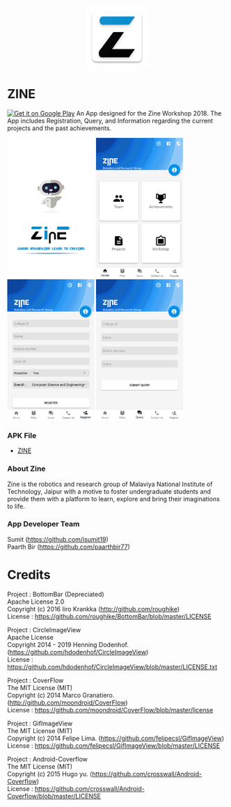 <p align="center">  
<img src="Screenshots/ic_launcher.png">

# ZINE
</p>
<a target="_blank" href='https://play.google.com/store/apps/details?id=com.app.zine.zine&pcampaignid=MKT-Other-global-all-co-prtnr-py-PartBadge-Mar2515-1'><img alt='Get it on Google Play' src='https://play.google.com/intl/en_us/badges/images/generic/en_badge_web_generic.png' width="200"/></a>
An App designed for the Zine Workshop 2018. The App includes Registration, Query, and Information regarding the current projects and the past achievements.

<img src="Screenshots/1.png" width="200">   <img src="Screenshots/2.png" width="200">   <img src="Screenshots/3.png" width="200">  <img src="Screenshots/4.png" width="200">
### APK File
- <a href="app/release/app-release.apk">ZINE</a>

### About Zine
Zine is the robotics and research group of Malaviya National Institute of Technology, Jaipur with a motive to foster undergraduate students and provide them with a platform to learn, explore and bring their imaginations to life.

### App Developer Team
  Sumit (https://github.com/isumit19)  
  Paarth Bir (https://github.com/paarthbir77)
  

# Credits

  Project : BottomBar (Depreciated)  
  Apache License 2.0  
  Copyright (c) 2016 Iiro Krankka (http://github.com/roughike)  
  License : https://github.com/roughike/BottomBar/blob/master/LICENSE  
  
  Project : CircleImageView  
  Apache License  
  Copyright 2014 - 2019 Henning Dodenhof. (https://github.com/hdodenhof/CircleImageView)  
  License : https://github.com/hdodenhof/CircleImageView/blob/master/LICENSE.txt  
  
  Project : CoverFlow  
  The MIT License (MIT)  
  Copyright (c) 2014 Marco Granatiero. (http://github.com/moondroid/CoverFlow)  
  License : https://github.com/moondroid/CoverFlow/blob/master/license  
  
  Project : GifImageView  
  The MIT License (MIT)  
  Copyright (c) 2014 Felipe Lima. (https://github.com/felipecsl/GifImageView)  
  License : https://github.com/felipecsl/GifImageView/blob/master/LICENSE  
  
  Project : Android-Coverflow  
  The MIT License (MIT)  
  Copyright (c) 2015 Hugo yu. (https://github.com/crosswall/Android-Coverflow)  
  License : https://github.com/crosswall/Android-Coverflow/blob/master/LICENSE  
